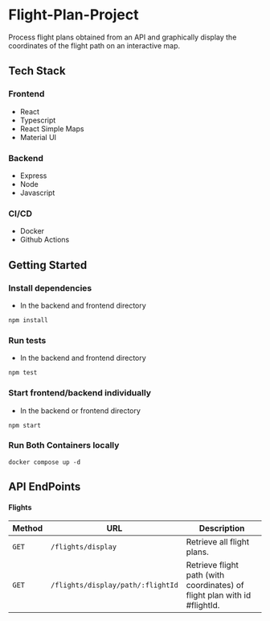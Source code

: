 # Flight-Plan-Project

Process flight plans obtained from an API and graphically display the coordinates of the flight path on an interactive map.

## Tech Stack

### Frontend

-   React
-   Typescript
-   React Simple Maps
-   Material UI

### Backend

-   Express
-   Node
-   Javascript

### CI/CD

-   Docker
-   Github Actions

## Getting Started

### Install dependencies

-   In the backend and frontend directory

```
npm install
```

### Run tests

-   In the backend and frontend directory

```
npm test
```

### Start frontend/backend individually

-   In the backend or frontend directory

```
npm start
```

### Run Both Containers locally

```
docker compose up -d
```

## API EndPoints

#### Flights

| Method | URL                               | Description                                                               |
| ------ | --------------------------------- | ------------------------------------------------------------------------- |
| `GET`  | `/flights/display`                | Retrieve all flight plans.                                                |
| `GET`  | `/flights/display/path/:flightId` | Retrieve flight path (with coordinates) of flight plan with id #flightId. |
